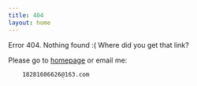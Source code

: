 ```yaml
---
title: 404
layout: home
---
```


Error 404. Nothing found :( Where did you get that link?

Please go to [homepage](/) or email me:

		18281606626@163.com

